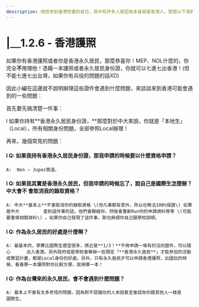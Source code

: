 ```yaml
---
description: 相信來到香港唸書的各位，其中有許多人是因為本身就是香港人，那麼以下我們就來談談如果你有一本香港護照......該怎麼做呢！？
---
```


# \|＿1.2.6 - 香港護照

如果你有香港護照或者你是香港永久居民，那麼恭喜你！MEP、NOL什麼的，你完全**不**用理他！憑藉一本護照或者永久居民身份證，你就可以七進七出香港！\(但不能七進七出台灣，如果你有兵役的問題的話XD\)

因此小編在這邊就不說明辦理這些證件會遇到什麼問題，來談談來到香港可能會遇到的一些問題：

首先要先搞清楚一件事：

l   如果你持有**香港永久居民身份證，**那麼對於中大來說，你就是「本地生」（Local），所有相關身份問題，全部參照Local辦理！

再來，幾個常見的問題：

#### l   Q: 如果我持有香港永久居民身份證，那我申請的時候要以什麼資格申請？

    A:  Non – Jupas管道。

#### l   Q: 如果我其實是香港永久居民，但我申請的時候忘了，說自己是國際生怎麼辦？中大會不                                        會取消我的錄取資格？

    A: 中大**基本上**不會取消你的錄取資格 \(但凡事都有意外，所以也無法100%保證\) 如果是中大         查到這件事的話，他們會聯絡你，然後會重新Run你的申請資料等等 \(可能要重填相關資料\) 。如果你自己發現了這件事，那也麻煩你自己跟學校說明。

#### l   Q: 作為永久居民的好處是什麼啊？

    A: 最基本的，學費比國際生便宜很多，將近是**1/3！**不用申請一堆有的沒的證件，可以隨心      出入香港。另外政府或是學校會舉辦一些限定「**香港永久居民**」才能參加的活動或實習計畫，都是Local身份的好處。另外，只有永久居民才可以申請香港護照，出國玩的時候，看看哪一本護照對你比較方便，就用哪一本！

#### l   Q: 作為台灣來的永久居民，會不會遇到什麼問題？

    A: 基本上不會有太多奇怪的問題，因為對不認識你的人來說甚至會認為你跟其他人一樣是    國際生。  
    

